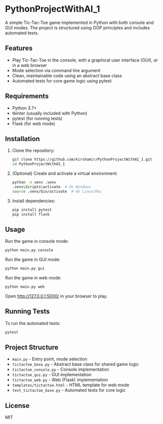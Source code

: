 # PythonProjectWithAI_1

A simple Tic-Tac-Toe game implemented in Python with both console and GUI modes. The project is structured using OOP principles and includes automated tests.

## Features
- Play Tic-Tac-Toe in the console, with a graphical user interface (GUI), or in a web browser
- Mode selection via command line argument
- Clean, maintainable code using an abstract base class
- Automated tests for core game logic using pytest

## Requirements
- Python 3.7+
- tkinter (usually included with Python)
- pytest (for running tests)
- Flask (for web mode)

## Installation
1. Clone the repository:
   ```sh
   git clone https://github.com/kirshamir/PythonProjectWithAI_1.git
   cd PythonProjectWithAI_1
   ```
2. (Optional) Create and activate a virtual environment:
   ```sh
   python -m venv .venv
   .venv\Scripts\activate  # On Windows
   source .venv/bin/activate  # On Linux/Mac
   ```
3. Install dependencies:
   ```sh
   pip install pytest
   pip install flask
   ```

## Usage
Run the game in console mode:
```sh
python main.py console
```

Run the game in GUI mode:
```sh
python main.py gui
```

Run the game in web mode:
```sh
python main.py web
```
Open http://127.0.0.1:5000/ in your browser to play.

## Running Tests
To run the automated tests:
```sh
pytest
```

## Project Structure
- `main.py` - Entry point, mode selection
- `tictactoe_base.py` - Abstract base class for shared game logic
- `tictactoe_console.py` - Console implementation
- `tictactoe_gui.py` - GUI implementation
- `tictactoe_web.py` - Web (Flask) implementation
- `templates/tictactoe.html` - HTML template for web mode
- `test_tictactoe_base.py` - Automated tests for core logic

## License
MIT
